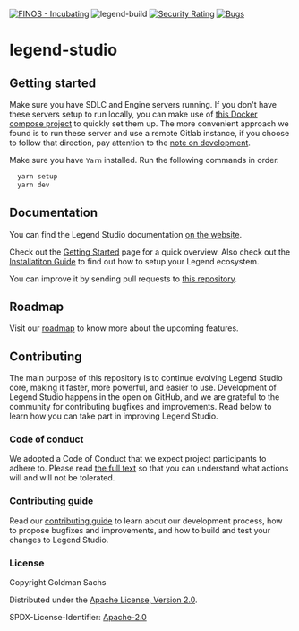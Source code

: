 [![FINOS - Incubating](https://cdn.jsdelivr.net/gh/finos/contrib-toolbox@master/images/badge-incubating.svg)](https://finosfoundation.atlassian.net/wiki/display/FINOS/Incubating)
![legend-build](https://github.com/finos/legend-studio/workflows/legend-build/badge.svg)
[![Security Rating](https://sonarcloud.io/api/project_badges/measure?project=legend-studio&metric=security_rating&token=1649412014267d7d7a6833643cb3133afe0137b0)](https://sonarcloud.io/dashboard?id=legend-studio)
[![Bugs](https://sonarcloud.io/api/project_badges/measure?project=legend-studio&metric=bugs&token=1649412014267d7d7a6833643cb3133afe0137b0)](https://sonarcloud.io/dashboard?id=legend-studio)

# legend-studio

## Getting started

Make sure you have SDLC and Engine servers running. If you don't have these servers setup to run locally, you can make use of [this Docker compose project](https://github.com/finos/legend/tree/master/installers/docker-compose) to quickly set them up. The more convenient approach we found is to run these server and use a remote Gitlab instance, if you choose to follow that direction, pay attention to the [note on development](https://github.com/finos/legend/tree/master/installers/docker-compose/legend-with-remote-gitlab/README.md#note-on-development).

Make sure you have `Yarn` installed. Run the following commands in order.

```bash
  yarn setup
  yarn dev
```

## Documentation

You can find the Legend Studio documentation [on the website](https://legend.finos.org/).

Check out the [Getting Started](https://legend.finos.org/docs/getting-started/getting-started-guide) page for a quick overview. Also check out the [Installatiton Guide](https://legend.finos.org/docs/installation/installation-guide) to find out how to setup your Legend ecosystem.

You can improve it by sending pull requests to [this repository](https://github.com/finos/legend).

## Roadmap

Visit our [roadmap](https://github.com/finos/legend#roadmap) to know more about the upcoming features.

## Contributing

The main purpose of this repository is to continue evolving Legend Studio core, making it faster, more powerful, and easier to use. Development of Legend Studio happens in the open on GitHub, and we are grateful to the community for contributing bugfixes and improvements. Read below to learn how you can take part in improving Legend Studio.

### Code of conduct

We adopted a Code of Conduct that we expect project participants to adhere to. Please read [the full text](./CODE_OF_CONDUCT.md) so that you can understand what actions will and will not be tolerated.

### Contributing guide

Read our [contributing guide](./CONTRIBUTING.md) to learn about our development process, how to propose bugfixes and improvements, and how to build and test your changes to Legend Studio.

### License

Copyright Goldman Sachs

Distributed under the [Apache License, Version 2.0](http://www.apache.org/licenses/LICENSE-2.0).

SPDX-License-Identifier: [Apache-2.0](https://spdx.org/licenses/Apache-2.0)
